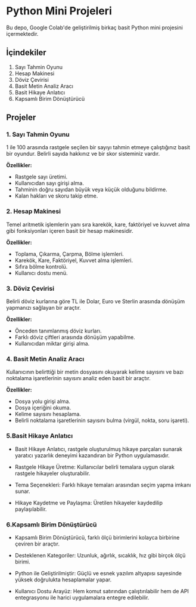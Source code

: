 # Python Mini Projeleri

Bu depo, Google Colab'de geliştirilmiş birkaç basit Python mini projesini içermektedir.

## İçindekiler

1.  Sayı Tahmin Oyunu
2.  Hesap Makinesi
3.  Döviz Çevirisi
4.  Basit Metin Analiz Aracı
5.  Basit Hikaye Anlatıcı
6.  Kapsamlı Birim Dönüştürücü

## Projeler

### 1. Sayı Tahmin Oyunu

1 ile 100 arasında rastgele seçilen bir sayıyı tahmin etmeye çalıştığınız basit bir oyundur. Belirli sayıda hakkınız ve bir skor sisteminiz vardır.

**Özellikler:**

*   Rastgele sayı üretimi.
*   Kullanıcıdan sayı girişi alma.
*   Tahminin doğru sayıdan büyük veya küçük olduğunu bildirme.
*   Kalan hakları ve skoru takip etme.

### 2. Hesap Makinesi

Temel aritmetik işlemlerin yanı sıra karekök, kare, faktöriyel ve kuvvet alma gibi fonksiyonları içeren basit bir hesap makinesidir.

**Özellikler:**

*   Toplama, Çıkarma, Çarpma, Bölme işlemleri.
*   Karekök, Kare, Faktöriyel, Kuvvet alma işlemleri.
*   Sıfıra bölme kontrolü.
*   Kullanıcı dostu menü.

### 3. Döviz Çevirisi

Belirli döviz kurlarına göre TL ile Dolar, Euro ve Sterlin arasında dönüşüm yapmanızı sağlayan bir araçtır.

**Özellikler:**

*   Önceden tanımlanmış döviz kurları.
*   Farklı döviz çiftleri arasında dönüşüm yapabilme.
*   Kullanıcıdan miktar girişi alma.

### 4. Basit Metin Analiz Aracı

Kullanıcının belirttiği bir metin dosyasını okuyarak kelime sayısını ve bazı noktalama işaretlerinin sayısını analiz eden basit bir araçtır.

**Özellikler:**

*   Dosya yolu girişi alma.
*   Dosya içeriğini okuma.
*   Kelime sayısını hesaplama.
*   Belirli noktalama işaretlerinin sayısını bulma (virgül, nokta, soru işareti).
### 5.Basit Hikaye Anlatıcı

*  Basit Hikaye Anlatıcı, rastgele oluşturulmuş hikaye parçaları sunarak yaratıcı yazarlık deneyimi kazandıran bir Python uygulamasıdır.

*  Rastgele Hikaye Üretme: Kullanıcılar belirli temalara uygun olarak rastgele hikayeler oluşturabilir.

*  Tema Seçenekleri: Farklı hikaye temaları arasından seçim yapma imkanı sunar.

*  Hikaye Kaydetme ve Paylaşma: Üretilen hikayeler kaydedilip paylaşılabilir.

### 6.Kapsamlı Birim Dönüştürücü

*  Kapsamlı Birim Dönüştürücü, farklı ölçü birimlerini kolayca birbirine çeviren bir araçtır.

*  Desteklenen Kategoriler: Uzunluk, ağırlık, sıcaklık, hız gibi birçok ölçü birimi.

*  Python ile Geliştirilmiştir: Güçlü ve esnek yazılım altyapısı sayesinde yüksek doğrulukta hesaplamalar yapar.

*  Kullanıcı Dostu Arayüz: Hem komut satırından çalıştırılabilir hem de API entegrasyonu ile harici uygulamalara entegre edilebilir.



